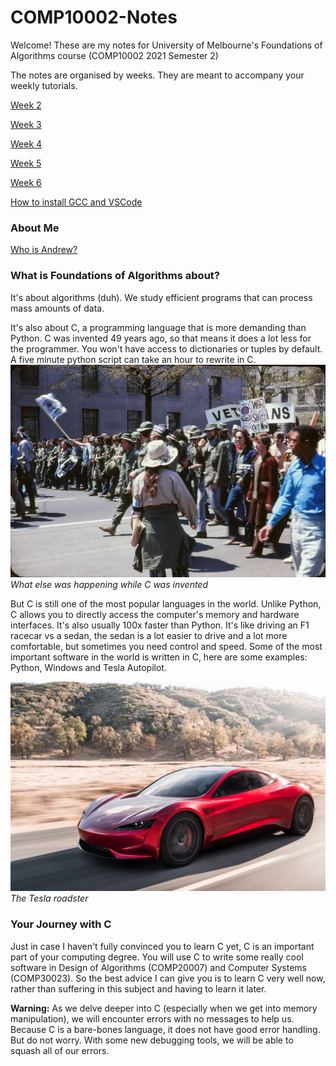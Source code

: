 # COMP10002-Notes

Welcome! These are my notes for University of Melbourne's Foundations of Algorithms course (COMP10002 2021 Semester 2)


The notes are organised by weeks. They are meant to accompany your weekly tutorials.

<a href="week2">Week 2</a>

<a href="week3">Week 3</a>

<a href="week4">Week 4</a>

<a href="week5">Week 5</a>

<a href="week6">Week 6</a>

<a href="https://youtu.be/TY6gXRf-L7s">How to install GCC and VSCode</a>

### About Me
<a href="aboutme">Who is Andrew?</a>

### What is Foundations of Algorithms about?

It's about algorithms (duh). We study efficient programs that can process mass amounts of data.

It's also about C, a programming language that is more demanding than Python. C was invented 49 years ago, so that means it does a lot less for the programmer. You won't have access to dictionaries or tuples by default. A five minute python script can take an hour to rewrite in C.
![](media/week2/1971.jpg)
*What else was happening while C was invented*

But C is still one of the most popular languages in the world. Unlike Python, C allows you to directly access the computer's memory and hardware interfaces. It's also usually 100x faster than Python. It's like driving an F1 racecar vs a sedan, the sedan is a lot easier to drive and a lot more comfortable, but sometimes you need control and speed. Some of the most important software in the world is written in C, here are some examples: Python, Windows and Tesla Autopilot.

![](media/week2/tesla-roadster.jpg)
*The Tesla roadster*

### Your Journey with C

Just in case I haven't fully convinced you to learn C yet, C is an important part of your computing degree. You will use C to write some really cool software in Design of Algorithms (COMP20007) and Computer Systems (COMP30023). So the best advice I can give you is to learn C very well now, rather than suffering in this subject and having to learn it later.

**Warning:** As we delve deeper into C (especially when we get into memory manipulation), we will encounter errors with no messages to help us. Because C is a bare-bones language, it does not have good error handling. But do not worry. With some new debugging tools, we will be able to squash all of our errors.